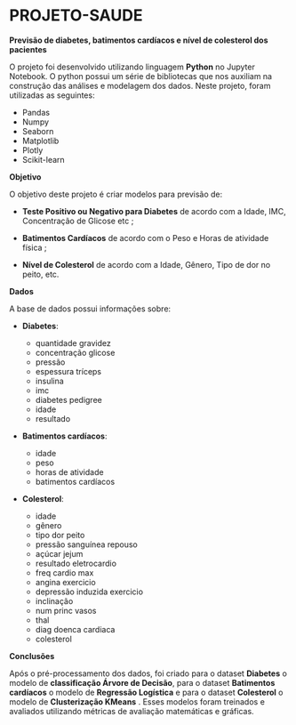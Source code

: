 # PROJETO-SAUDE

**Previsão de diabetes, batimentos cardíacos e nível de colesterol dos pacientes**

O projeto foi desenvolvido utilizando linguagem **Python** no Jupyter Notebook. O python possui um série de bibliotecas que nos auxiliam na construção das análises e modelagem dos dados. Neste projeto, foram utilizadas as seguintes:

   - Pandas
   - Numpy
   - Seaborn
   - Matplotlib
   - Plotly
   - Scikit-learn

**Objetivo**

O objetivo deste projeto é criar modelos para previsão de:
   
   - **Teste Positivo ou Negativo para Diabetes** de acordo com a Idade, IMC, Concentração de Glicose etc ;
    
   - **Batimentos Cardíacos** de acordo com o Peso e Horas de atividade física ;
   
   - **Nível de Colesterol** de acordo com a Idade, Gênero, Tipo de dor no peito, etc.

**Dados**

A base de dados possui informações sobre:

   - **Diabetes**:
        - quantidade gravidez
        - concentração glicose
        - pressão
        - espessura tríceps
        - insulina
        - imc
        - diabetes pedigree
        - idade
        - resultado
        
   - **Batimentos cardíacos**:
        - idade
        - peso
        - horas de atividade
        - batimentos cardíacos
       
   - **Colesterol**:
        - idade
        - gênero
        - tipo dor peito
        - pressão sanguínea repouso
        - açúcar jejum
        - resultado eletrocardio
        - freq cardio max
        - angina exercicio
        - depressão induzida exercicio
        - inclinação
        - num princ vasos
        - thal
        - diag doenca cardiaca
        - colesterol


**Conclusões**


Após o pré-processamento dos dados, foi criado para o dataset **Diabetes** o modelo de **classificação Árvore de Decisão**, para o dataset **Batimentos cardíacos** o modelo de **Regressão Logística** e para o dataset **Colesterol** o modelo de **Clusterização KMeans** . Esses modelos foram treinados e avaliados utilizando métricas de avaliação matemáticas e gráficas.
